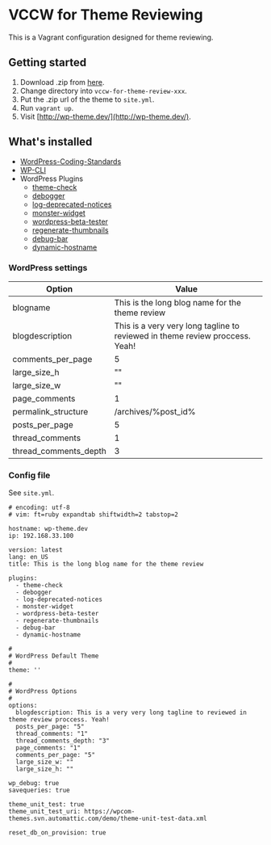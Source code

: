 # VCCW for Theme Reviewing

This is a Vagrant configuration designed for theme reviewing.

## Getting started

1. Download .zip from [here](https://github.com/vccw-team/vccw-for-theme-review/releases).
1. Change directory into `vccw-for-theme-review-xxx`.
1. Put the .zip url of the theme to `site.yml`.
1. Run `vagrant up`.
1. Visit [http://wp-theme.dev/](http://wp-theme.dev/).

## What's installed

* [WordPress-Coding-Standards](https://github.com/WordPress-Coding-Standards/WordPress-Coding-Standards)
* [WP-CLI](http://wp-cli.org/)
* WordPress Plugins
    * [theme-check](https://wordpress.org/plugins/theme-check/)
    * [debogger](https://wordpress.org/plugins/debogger/)
    * [log-deprecated-notices](https://wordpress.org/plugins/log-deprecated-notices/)
    * [monster-widget](https://wordpress.org/plugins/monster-widget/)
    * [wordpress-beta-tester](https://wordpress.org/plugins/wordpress-beta-tester/)
    * [regenerate-thumbnails](https://wordpress.org/plugins/regenerate-thumbnails/)
    * [debug-bar](https://wordpress.org/plugins/debug-bar/)
    * [dynamic-hostname](https://wordpress.org/plugins/dynamic-hostname/)

### WordPress settings

| Option                | Value                                                                        |
| --------------------- | ---------------------------------------------------------------------------- |
| blogname              | This is the long blog name for the theme review                              |
| blogdescription       | This is a very very long tagline to reviewed in theme review proccess. Yeah! |
| comments_per_page     | 5                                                                            |
| large_size_h          | ""                                                                           |
| large_size_w          | ""                                                                           |
| page_comments         | 1                                                                            |
| permalink_structure   | /archives/%post_id%                                                          |
| posts_per_page        | 5                                                                            |
| thread_comments       | 1                                                                            |
| thread_comments_depth | 3                                                                            |

### Config file

See `site.yml`.

```
# encoding: utf-8
# vim: ft=ruby expandtab shiftwidth=2 tabstop=2

hostname: wp-theme.dev
ip: 192.168.33.100

version: latest
lang: en_US
title: This is the long blog name for the theme review

plugins:
  - theme-check
  - debogger
  - log-deprecated-notices
  - monster-widget
  - wordpress-beta-tester
  - regenerate-thumbnails
  - debug-bar
  - dynamic-hostname

#
# WordPress Default Theme
#
theme: ''

#
# WordPress Options
#
options:
  blogdescription: This is a very very long tagline to reviewed in theme review proccess. Yeah!
  posts_per_page: "5"
  thread_comments: "1"
  thread_comments_depth: "3"
  page_comments: "1"
  comments_per_page: "5"
  large_size_w: ""
  large_size_h: ""

wp_debug: true
savequeries: true

theme_unit_test: true
theme_unit_test_uri: https://wpcom-themes.svn.automattic.com/demo/theme-unit-test-data.xml

reset_db_on_provision: true
```
